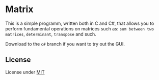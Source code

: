 # Matrix
This is a simple programm, written both in C and C#, that allows you to perform fundamental operations on matrices such as: ```sum between two matrices```, 
```determinant```, ```transpose``` and such. 

Download to the ```c#``` branch if you want to try out the GUI.

## License
License under [MIT](https://choosealicense.com/licenses/mit/)

